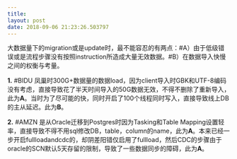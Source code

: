 ```yaml
---
title: 
layout: post
date: 2018-09-06 21:23:26.503797
---
```


大数据量下的migration或是update时，最不能容忍的有两点：#A）由于低级错误或是流程步骤没有按照instruction所造成大量无效数据。#B）在数据导入快慢之间的权衡与考量。

**1.** #BIDU 凤巢时300G+数据量的数据load，因为client导入时GBK和UTF-8编码没有考虑，直接导致花了半天时间导入的50G数据无效，不得不删除了重新导入，此为**A**。当时为了尽可能的快，同时开启了100个线程同时写入，直接导致线上DB的主从延迟。此为**B**。

**2.** #AMZN 是从Oracle迁移到Postgres时因为Tasking和Table Mapping设置轻率，直接导致不得不用sql修改DB，table，column的name，此为**A**。本来已经一步开启fullloadandcdc的，却阴差阳错仅启用了fullload，然后CDC的步骤由于oracle的SCN默认5天存留的限制，导致了一些数据同步的障碍，此为**A**。